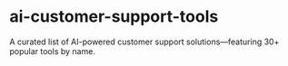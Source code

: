 # ai-customer-support-tools
A curated list of AI-powered customer support solutions—featuring  30+ popular tools by name.
